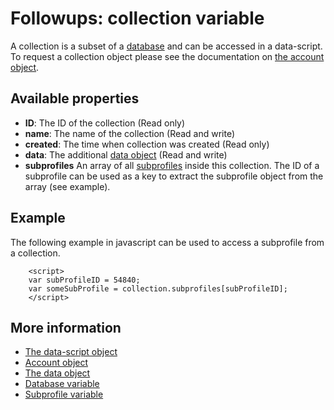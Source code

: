 # Followups: collection variable

A collection is a subset of a [database](./followups-scripting-database) and can be accessed in a data-script.
To request a collection object please see the documentation on [the account object](./followups-scripting-copernica).

## Available properties

* **ID**: The ID of the collection (Read only)
* **name**: The name of the collection (Read and write)
* **created**: The time when collection was created (Read only)
* **data**: The additional [data object](./followups-scripting-data) (Read and write)
* **subprofiles** An array of all [subprofiles](./followups-scripting-subprofile) inside this collection. 
The ID of a subprofile can be used as a key to extract the subprofile 
object from the array (see example).

## Example

The following example in javascript can be used to access a subprofile from a collection.

        <script> 
        var subProfileID = 54840;
        var someSubProfile = collection.subprofiles[subProfileID];
        </script>

## More information
* [The data-script object](./followups-scripting)
* [Account object](./followups-scripting-copernica)
* [The data object](./followups-scripting-data)
* [Database variable](./followups-scripting-database)
* [Subprofile variable](./followups-scripting-subprofile)

